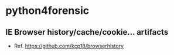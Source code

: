 python4forensic
===

## IE Browser history/cache/cookie... artifacts
* Ref. https://github.com/kcp18/browserhistory
